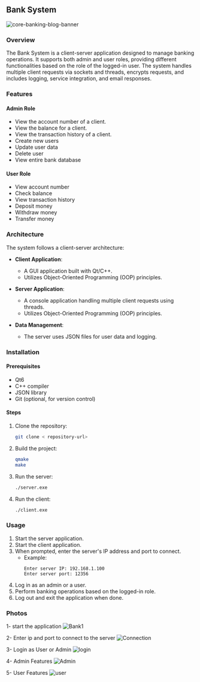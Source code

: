 
## Bank System
![core-banking-blog-banner](https://github.com/user-attachments/assets/b7371a44-cd92-46a8-b7fd-3e270c980a4b)

### Overview

The Bank System is a client-server application designed to manage banking operations. It supports both admin and user roles, providing different functionalities based on the role of the logged-in user. The system handles multiple client requests via sockets and threads, encrypts requests, and includes logging, service integration, and email responses.

### Features

#### Admin Role
- View the account number of a client.
- View the balance for a client.
- View the transaction history of a client.
- Create new users
- Update user data
- Delete user
- View entire bank database

#### User Role
- View account number
- Check balance
- View transaction history
- Deposit money
- Withdraw money
- Transfer money

### Architecture

The system follows a client-server architecture:

- **Client Application**: 
  - A GUI application built with Qt/C++.
  - Utilizes Object-Oriented Programming (OOP) principles.

- **Server Application**: 
  - A console application handling multiple client requests using threads.
  - Utilizes Object-Oriented Programming (OOP) principles.

- **Data Management**: 
  - The server uses JSON files for user data and logging.

### Installation

#### Prerequisites
- Qt6
- C++ compiler
- JSON library
- Git (optional, for version control)

#### Steps

1. Clone the repository:
    ```bash
    git clone < repository-url>
    ```

2. Build the project:
    ```bash
    qmake
    make
    ```

3. Run the server:
    ```bash
    ./server.exe
    ```

4. Run the client:
    ```bash
    ./client.exe
    ```

### Usage

1. Start the server application.
2. Start the client application.
3. When prompted, enter the server's IP address and port to connect.
    - Example:
        ```
        Enter server IP: 192.168.1.100
        Enter server port: 12356
        ```
4. Log in as an admin or a user.
5. Perform banking operations based on the logged-in role.
6. Log out and exit the application when done.

### Photos
1- start the application 
![Bank1](https://github.com/user-attachments/assets/c93ca596-1dfb-4fdb-9db0-44f2111b2e30)

2- Enter ip and port to connect to the server
![Connection](https://github.com/user-attachments/assets/74de74be-6042-47d5-970e-368ba8864e7e)

3- Login as User or Admin
![login](https://github.com/user-attachments/assets/d5707e14-dc91-40d0-bed7-dfe844d74bb1)

4- Admin Features
![Admin](https://github.com/user-attachments/assets/8c58950d-c5e4-49b2-b3fc-c2023787a1d9)

5- User Features 
![user](https://github.com/user-attachments/assets/e58cd924-efa3-4294-8cd3-9ea279993d4f)

